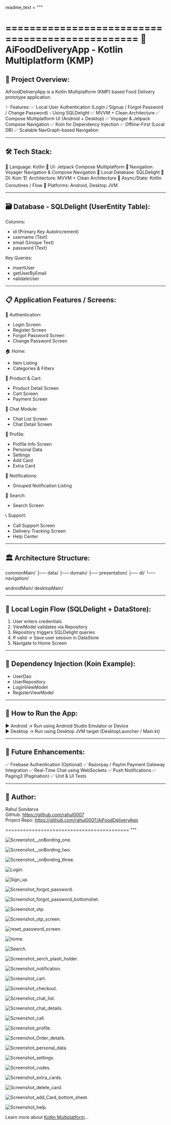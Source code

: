 readme_text = """

================================================
🍔 AiFoodDeliveryApp - Kotlin Multiplatform (KMP)
================================================

🔰 Project Overview:
--------------------
AiFoodDeliveryApp is a Kotlin Multiplatform (KMP) based Food Delivery prototype application.

✨ Features:
✅ Local User Authentication (Login / Signup / Forgot Password / Change Password) - Using SQLDelight
✅ MVVM + Clean Architecture
✅ Compose Multiplatform UI (Android + Desktop)
✅ Voyager & Jetpack Compose Navigation
✅ Koin for Dependency Injection
✅ Offline-First (Local DB)
✅ Scalable NavGraph-based Navigation

------------------------------------------
🛠️ Tech Stack:
------------------------------------------
📝 Language: Kotlin
🎨 UI: Jetpack Compose Multiplatform
🧭 Navigation: Voyager Navigation & Compose Navigation
💾 Local Database: SQLDelight
🧬 DI: Koin
🏗️ Architecture: MVVM + Clean Architecture
🔄 Async/State: Kotlin Coroutines / Flow
📱 Platforms: Android, Desktop JVM

------------------------------------------
🗃️ Database - SQLDelight (UserEntity Table):
------------------------------------------
Columns:
- id (Primary Key AutoIncrement)
- username (Text)
- email (Unique Text)
- password (Text)

Key Queries:
- insertUser
- getUserByEmail
- validateUser

------------------------------------------
📋 Application Features / Screens:
------------------------------------------
🔐 Authentication:
- Login Screen
- Register Screen
- Forgot Password Screen
- Change Password Screen

🏠 Home:
- Item Listing
- Categories & Filters

🛒 Product & Cart:
- Product Detail Screen
- Cart Screen
- Payment Screen

💬 Chat Module:
- Chat List Screen
- Chat Detail Screen

👤 Profile:
- Profile Info Screen
- Personal Data
- Settings
- Add Card
- Extra Card

🔔 Notifications:
- Grouped Notification Listing

🔎 Search:
- Search Screen

📞 Support:
- Call Support Screen
- Delivery Tracking Screen
- Help Center

------------------------------------------
🏛️ Architecture Structure:
------------------------------------------
commonMain/
├── data/
├── domain/
├── presentation/
├── di/
└── navigation/

androidMain/
desktopMain/

------------------------------------------
🔐 Local Login Flow (SQLDelight + DataStore):
------------------------------------------
1. User enters credentials
2. ViewModel validates via Repository
3. Repository triggers SQLDelight queries
4. If valid → Save user session in DataStore
5. Navigate to Home Screen

------------------------------------------
🧪 Dependency Injection (Koin Example):
------------------------------------------
- UserDao
- UserRepository
- LoginViewModel
- RegisterViewModel

------------------------------------------
🚀 How to Run the App:
------------------------------------------
▶️ Android → Run using Android Studio Emulator or Device  
▶️ Desktop → Run using Desktop JVM target (DesktopLauncher / Main.kt)

------------------------------------------
🎯 Future Enhancements:
------------------------------------------
✅ Firebase Authentication (Optional)
✅ Razorpay / Paytm Payment Gateway Integration
✅ Real-Time Chat using WebSockets
✅ Push Notifications
✅ Paging3 (Pagination)
✅ Unit & UI Tests

------------------------------------------
👤 Author:
------------------------------------------
Rahul Sondarva  
GitHub: https://github.com/rahul0007  
Project Repo: https://github.com/rahul0007/AiFoodDeliveryApp

==========================================
"""




![Screenshot__onBording_one](https://github.com/rahul0007/AiFoodDeliveryApp/blob/babfd570ab84ec08fd22ca42644616fafb7338b0/Screenshot__onBording_one.png).

![Screenshot__onBording_two](https://github.com/rahul0007/AiFoodDeliveryApp/blob/babfd570ab84ec08fd22ca42644616fafb7338b0/Screenshot__onBording_two.png).

![Screenshot__onBording_three](https://github.com/rahul0007/AiFoodDeliveryApp/blob/babfd570ab84ec08fd22ca42644616fafb7338b0/Screenshot__onBording_three.png).

 ![Login](https://github.com/rahul0007/AiFoodDeliveryApp/blob/5e0f64c6cbacfdd0a810ed7a41b863894dbd6553/Screenshot_Login.png).

 ![Sign_up](https://github.com/rahul0007/AiFoodDeliveryApp/blob/e35da298304199a97bc7a5160f19e33cc639823e/Screenshot_sign_up.png).

 ![Screenshot_forgot_password](https://github.com/rahul0007/AiFoodDeliveryApp/blob/babfd570ab84ec08fd22ca42644616fafb7338b0/Screenshot_forgot_password.png).

 ![Screenshot_forgot_password_bottomshet](https://github.com/rahul0007/AiFoodDeliveryApp/blob/babfd570ab84ec08fd22ca42644616fafb7338b0/Screenshot_forgot_password_bottomshet.png).

 ![Screenshot_otp](https://github.com/rahul0007/AiFoodDeliveryApp/blob/babfd570ab84ec08fd22ca42644616fafb7338b0/Screenshot_otp.png).

 ![Screenshot_otp_screen](https://github.com/rahul0007/AiFoodDeliveryApp/blob/babfd570ab84ec08fd22ca42644616fafb7338b0/Screenshot_otp_screen.png).

 ![reset_password_screen](https://github.com/rahul0007/AiFoodDeliveryApp/blob/babfd570ab84ec08fd22ca42644616fafb7338b0/reset_password_screen.png).
 
![home](https://github.com/rahul0007/AiFoodDeliveryApp/blob/babfd570ab84ec08fd22ca42644616fafb7338b0/Screenshot_food_home.png).

![Search](https://github.com/rahul0007/AiFoodDeliveryApp/blob/babfd570ab84ec08fd22ca42644616fafb7338b0/Screenshot_search.png).

![Screenshot_serch_plash_holder](https://github.com/rahul0007/AiFoodDeliveryApp/blob/babfd570ab84ec08fd22ca42644616fafb7338b0/Screenshot_serch_plash_holder.png).

![Screenshot_notification](https://github.com/rahul0007/AiFoodDeliveryApp/blob/babfd570ab84ec08fd22ca42644616fafb7338b0/Screenshot_notification.png).

![Screenshot_cart](https://github.com/rahul0007/AiFoodDeliveryApp/blob/babfd570ab84ec08fd22ca42644616fafb7338b0/Screenshot_cart.png).

![Screenshot_checkout](https://github.com/rahul0007/AiFoodDeliveryApp/blob/babfd570ab84ec08fd22ca42644616fafb7338b0/Screenshot_checkout.png).

![Screenshot_chat_list](https://github.com/rahul0007/AiFoodDeliveryApp/blob/babfd570ab84ec08fd22ca42644616fafb7338b0/Screenshot_chat_list.png).

![Screenshot_chat_details](https://github.com/rahul0007/AiFoodDeliveryApp/blob/babfd570ab84ec08fd22ca42644616fafb7338b0/Screenshot_chat_details.png).

![Screenshot_call](https://github.com/rahul0007/AiFoodDeliveryApp/blob/babfd570ab84ec08fd22ca42644616fafb7338b0/Screenshot_call.png).

![Screenshot_profile](https://github.com/rahul0007/AiFoodDeliveryApp/blob/babfd570ab84ec08fd22ca42644616fafb7338b0/Screenshot_profile.png).

![Screenshot_Order_details](https://github.com/rahul0007/AiFoodDeliveryApp/blob/babfd570ab84ec08fd22ca42644616fafb7338b0/Screenshot_Order_details.png).

![Screenshot_personal_data](https://github.com/rahul0007/AiFoodDeliveryApp/blob/babfd570ab84ec08fd22ca42644616fafb7338b0/Screenshot_personal_data.png).

![Screenshot_settings](https://github.com/rahul0007/AiFoodDeliveryApp/blob/babfd570ab84ec08fd22ca42644616fafb7338b0/Screenshot_settings.png).

![Screenshot_codes](https://github.com/rahul0007/AiFoodDeliveryApp/blob/babfd570ab84ec08fd22ca42644616fafb7338b0/Screenshot_codes.png).
  
![Screenshot_extra_cards](https://github.com/rahul0007/AiFoodDeliveryApp/blob/babfd570ab84ec08fd22ca42644616fafb7338b0/Screenshot_extra_cards.png).

![Screenshot_delete_card](https://github.com/rahul0007/AiFoodDeliveryApp/blob/babfd570ab84ec08fd22ca42644616fafb7338b0/Screenshot_delete_card.png).

![Screenshot_add_Card_bottom_sheet](https://github.com/rahul0007/AiFoodDeliveryApp/blob/babfd570ab84ec08fd22ca42644616fafb7338b0/Screenshot_add_Card_bottom_sheet.png).


![Screenshot_help](https://github.com/rahul0007/AiFoodDeliveryApp/blob/babfd570ab84ec08fd22ca42644616fafb7338b0/Screenshot_help.png).



Learn more about [Kotlin Multiplatform](https://www.jetbrains.com/help/kotlin-multiplatform-dev/get-started.html)…
